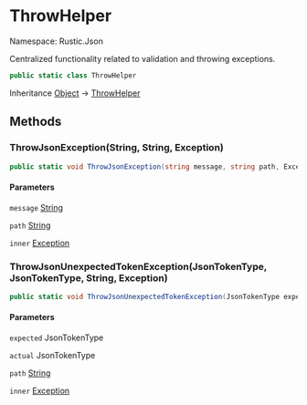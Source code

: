 # ThrowHelper

Namespace: Rustic.Json

Centralized functionality related to validation and throwing exceptions.

```csharp
public static class ThrowHelper
```

Inheritance [Object](https://docs.microsoft.com/en-us/dotnet/api/system.object) → [ThrowHelper](./rustic.json.throwhelper.md)

## Methods

### **ThrowJsonException(String, String, Exception)**

```csharp
public static void ThrowJsonException(string message, string path, Exception inner)
```

#### Parameters

`message` [String](https://docs.microsoft.com/en-us/dotnet/api/system.string)<br>

`path` [String](https://docs.microsoft.com/en-us/dotnet/api/system.string)<br>

`inner` [Exception](https://docs.microsoft.com/en-us/dotnet/api/system.exception)<br>

### **ThrowJsonUnexpectedTokenException(JsonTokenType, JsonTokenType, String, Exception)**

```csharp
public static void ThrowJsonUnexpectedTokenException(JsonTokenType expected, JsonTokenType actual, string path, Exception inner)
```

#### Parameters

`expected` JsonTokenType<br>

`actual` JsonTokenType<br>

`path` [String](https://docs.microsoft.com/en-us/dotnet/api/system.string)<br>

`inner` [Exception](https://docs.microsoft.com/en-us/dotnet/api/system.exception)<br>

